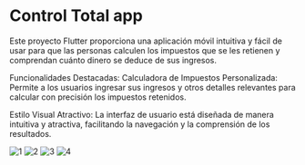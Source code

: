# Control Total app

Este proyecto Flutter proporciona una aplicación móvil intuitiva y fácil de usar para que las personas calculen los impuestos que se les retienen y comprendan cuánto dinero se deduce de sus ingresos.

Funcionalidades Destacadas:
Calculadora de Impuestos Personalizada: Permite a los usuarios ingresar sus ingresos y otros detalles relevantes para calcular con precisión los impuestos retenidos.

Estilo Visual Atractivo: La interfaz de usuario está diseñada de manera intuitiva y atractiva, facilitando la navegación y la comprensión de los resultados.

![1](https://github.com/Hidd33n/ControlTotal/assets/53452725/bac1642b-e8cc-420a-af7d-b4f6e4a767d4)
![2](https://github.com/Hidd33n/ControlTotal/assets/53452725/75c427c7-fcec-476d-9908-138cf39d251f)
![3](https://github.com/Hidd33n/ControlTotal/assets/53452725/d21a919e-64cd-418a-9a8f-cd54e63110c7)
![4](https://github.com/Hidd33n/ControlTotal/assets/53452725/a0337248-59bf-4f7e-a003-bba0117251e8)



